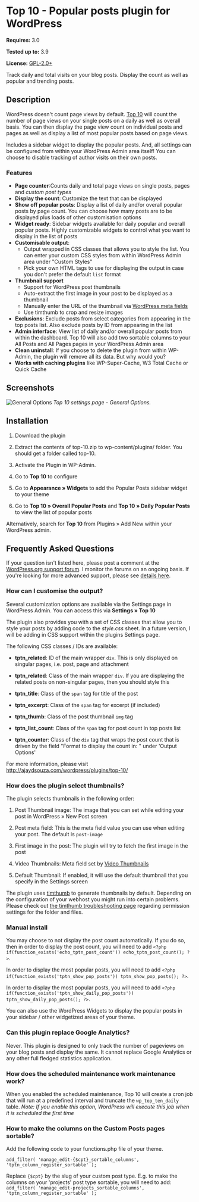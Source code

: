 # Top 10  - Popular posts plugin for WordPress

__Requires:__ 3.0

__Tested up to:__ 3.9

__License:__ [GPL-2.0+](http://www.gnu.org/licenses/gpl-2.0.html)


Track daily and total visits on your blog posts. Display the count as well as popular and trending posts.

## Description

WordPress doesn't count page views by default. <a href="http://ajaydsouza.com/wordpress/plugins/top-10/">Top 10</a> will count the number of page views on your single posts on a daily as well as overall basis. You can then display the page view count on individual posts and pages as well as display a list of most popular posts based on page views.

Includes a sidebar widget to display the popular posts. And, all settings can be configured from within your WordPress Admin area itself! You can choose to disable tracking of author visits on their own posts.

### Features

* **Page counter**:Counts daily and total page views on single posts, pages and *custom post types*
* **Display the count**: Customize the text that can be displayed
* **Show off popular posts**: Display a list of daily and/or overall popular posts by page count. You can choose how many posts are to be displayed plus loads of other customisation options
* **Widget ready**: Sidebar widgets available for daily popular and overall popular posts. Highly customizable widgets to control what you want to display in the list of posts
* **Customisable output**: 
	* Output wrapped in CSS classes that allows you to style the list. You can enter your custom CSS styles from within WordPress Admin area under "Custom Styles"
	* Pick your own HTML tags to use for displaying the output in case you don't prefer the default `list` format
* **Thumbnail support**
	* Support for WordPress post thumbnails
	* Auto-extract the first image in your post to be displayed as a thumbnail
	* Manually enter the URL of the thumbnail via <a href="http://codex.wordpress.org/Custom_Fields">WordPress meta fields</a>
	* Use timthumb to crop and resize images
* **Exclusions**: Exclude posts from select categories from appearing in the top posts list. Also exclude posts by ID from appearing in the list
* **Admin interface**: View list of daily and/or overall popular posts from within the dashboard. Top 10 will also add two sortable columns to your All Posts and All Pages pages in your WordPress Admin area
* **Clean uninstall**: If you choose to delete the plugin from within WP-Admin, the plugin will remove all its data. But why would you?
* **Works with caching plugins** like WP-Super-Cache, W3 Total Cache or Quick Cache


## Screenshots
![General Options](https://raw.github.com/ajaydsouza/top-10/master/screenshot-1.png)
_Top 10 settings page - General Options._



## Installation

1. Download the plugin

2. Extract the contents of top-10.zip to wp-content/plugins/ folder. You should get a folder called top-10.

3. Activate the Plugin in WP-Admin. 

4. Go to **Top 10** to configure

5. Go to **Appearance &raquo; Widgets** to add the Popular Posts sidebar widget to your theme

6. Go to **Top 10 &raquo; Overall Popular Posts** and **Top 10 &raquo; Daily Popular Posts** to view the list of popular posts

Alternatively, search for **Top 10** from Plugins &raquo; Add New within your WordPress admin.


## Frequently Asked Questions

If your question isn't listed here, please post a comment at the <a href="http://wordpress.org/support/plugin/top-10">WordPress.org support forum</a>. I monitor the forums on an ongoing basis. If you're looking for more advanced support, please see <a href="http://ajaydsouza.com/support/">details here</a>.

### How can I customise the output?

Several customization options are available via the Settings page in WordPress Admin. You can access this via <strong>Settings &raquo; Top 10</strong>

The plugin also provides you with a set of CSS classes that allow you to style your posts by adding code to the *style.css* sheet. In a future version, I will be adding in CSS support within the plugins Settings page.

The following CSS classes / IDs are available:

* **tptn_related**: ID of the main wrapper `div`. This is only displayed on singular pages, i.e. post, page and attachment

* **tptn_related**: Class of the main wrapper `div`. If you are displaying the related posts on non-singular pages, then you should style this

* **tptn_title**: Class of the `span` tag for title of the post

* **tptn_excerpt**: Class of the `span` tag for excerpt (if included)

* **tptn_thumb**: Class of the post thumbnail `img` tag

* **tptn_list_count**: Class of the `span` tag for post count in top posts list

* **tptn_counter**: Class of the `div` tag that wraps the post count that is driven by the field "Format to display the count in: " under 'Output Options'

For more information, please visit http://ajaydsouza.com/wordpress/plugins/top-10/

### How does the plugin select thumbnails?

The plugin selects thumbnails in the following order:

1. Post Thumbnail image: The image that you can set while editing your post in WordPress &raquo; New Post screen

2. Post meta field: This is the meta field value you can use when editing your post. The default is `post-image`

3. First image in the post: The plugin will try to fetch the first image in the post

3. Video Thumbnails: Meta field set by <a href="https://wordpress.org/extend/plugins/video-thumbnails/">Video Thumbnails</a>

4. Default Thumbnail: If enabled, it will use the default thumbnail that you specify in the Settings screen

The plugin uses <a href="http://www.binarymoon.co.uk/projects/timthumb/">timthumb</a> to generate thumbnails by default. Depending on the configuration of your webhost you might run into certain problems. Please check out <a href="http://www.binarymoon.co.uk/2010/11/timthumb-hints-tips/">the timthumb troubleshooting page</a> regarding permission settings for the folder and files.

### Manual install

You may choose to not display the post count automatically. If you do so, then in order to display the post count, you will need to add `<?php if(function_exists('echo_tptn_post_count')) echo_tptn_post_count(); ?>`.

In order to display the most popular posts, you will need to add `<?php if(function_exists('tptn_show_pop_posts')) tptn_show_pop_posts(); ?>`.

In order to display the most popular posts, you will need to add `<?php if(function_exists('tptn_show_daily_pop_posts')) tptn_show_daily_pop_posts(); ?>`.

You can also use the WordPress Widgets to display the popular posts in your sidebar / other widgetized areas of your theme.

### Can this plugin replace Google Analytics?

Never. This plugin is designed to only track the number of pageviews on your blog posts and display the same. It cannot replace Google Analytics or any other full fledged statistics application.

### How does the scheduled maintenance work maintenance work?

When you enabled the scheduled maintenance, Top 10 will create a cron job that will run at a predefined interval and truncate the `wp_top_ten_daily` table. 
*Note: If you enable this option, WordPress will execute this job when it is scheduled the first time*

### How to make the columns on the Custom Posts pages sortable?

Add the following code to your functions.php file of your theme.

`
add_filter( 'manage_edit-{$cpt}_sortable_columns', 'tptn_column_register_sortable' );
`

Replace `{$cpt}` by the slug of your custom post type. E.g. to make the columns on your 'projects' post type sortable, you will need to add:
`
add_filter( 'manage_edit-projects_sortable_columns', 'tptn_column_register_sortable' );
`
